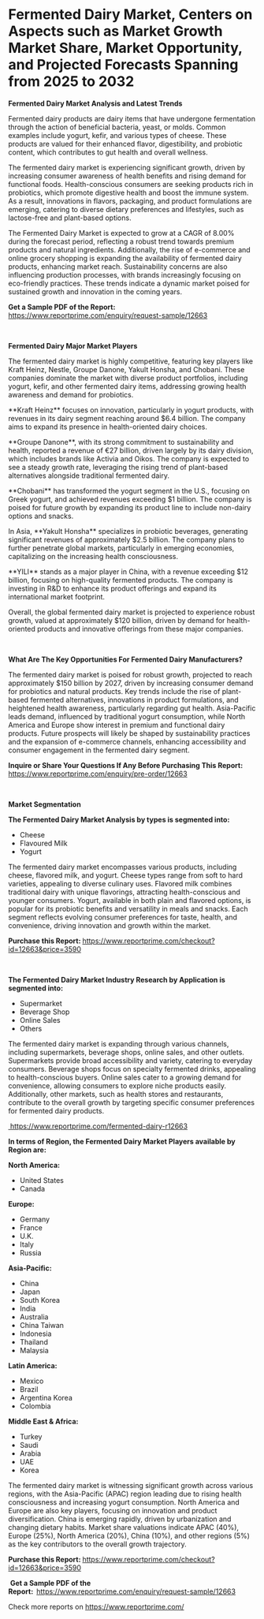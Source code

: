 <p><h1>Fermented Dairy Market, Centers on Aspects such as Market Growth Market Share, Market Opportunity, and Projected Forecasts Spanning from 2025 to 2032</h1></p><p><strong>Fermented Dairy Market Analysis and Latest Trends</strong></p>
<p><p>Fermented dairy products are dairy items that have undergone fermentation through the action of beneficial bacteria, yeast, or molds. Common examples include yogurt, kefir, and various types of cheese. These products are valued for their enhanced flavor, digestibility, and probiotic content, which contributes to gut health and overall wellness.</p><p>The fermented dairy market is experiencing significant growth, driven by increasing consumer awareness of health benefits and rising demand for functional foods. Health-conscious consumers are seeking products rich in probiotics, which promote digestive health and boost the immune system. As a result, innovations in flavors, packaging, and product formulations are emerging, catering to diverse dietary preferences and lifestyles, such as lactose-free and plant-based options.</p><p>The Fermented Dairy Market is expected to grow at a CAGR of 8.00% during the forecast period, reflecting a robust trend towards premium products and natural ingredients. Additionally, the rise of e-commerce and online grocery shopping is expanding the availability of fermented dairy products, enhancing market reach. Sustainability concerns are also influencing production processes, with brands increasingly focusing on eco-friendly practices. These trends indicate a dynamic market poised for sustained growth and innovation in the coming years.</p></p>
<p><strong>Get a Sample PDF of the Report:&nbsp;</strong> <a href="https://www.reportprime.com/enquiry/request-sample/12663?utm_campaign=3365&utm_medium=2&utm_source=Github&utm_content=ia&utm_term=19032025&utm_id=fermented-dairy">https://www.reportprime.com/enquiry/request-sample/12663</a></p>
<p>&nbsp;</p>
<p><strong>Fermented Dairy Major Market Players</strong></p>
<p><p>The fermented dairy market is highly competitive, featuring key players like Kraft Heinz, Nestle, Groupe Danone, Yakult Honsha, and Chobani. These companies dominate the market with diverse product portfolios, including yogurt, kefir, and other fermented dairy items, addressing growing health awareness and demand for probiotics.</p><p>**Kraft Heinz** focuses on innovation, particularly in yogurt products, with revenues in its dairy segment reaching around $6.4 billion. The company aims to expand its presence in health-oriented dairy choices.</p><p>**Groupe Danone**, with its strong commitment to sustainability and health, reported a revenue of €27 billion, driven largely by its dairy division, which includes brands like Activia and Oikos. The company is expected to see a steady growth rate, leveraging the rising trend of plant-based alternatives alongside traditional fermented dairy.</p><p>**Chobani** has transformed the yogurt segment in the U.S., focusing on Greek yogurt, and achieved revenues exceeding $1 billion. The company is poised for future growth by expanding its product line to include non-dairy options and snacks.</p><p>In Asia, **Yakult Honsha** specializes in probiotic beverages, generating significant revenues of approximately $2.5 billion. The company plans to further penetrate global markets, particularly in emerging economies, capitalizing on the increasing health consciousness.</p><p>**YILI** stands as a major player in China, with a revenue exceeding $12 billion, focusing on high-quality fermented products. The company is investing in R&D to enhance its product offerings and expand its international market footprint.</p><p>Overall, the global fermented dairy market is projected to experience robust growth, valued at approximately $120 billion, driven by demand for health-oriented products and innovative offerings from these major companies.</p></p>
<p>&nbsp;</p>
<p><strong>What Are The Key Opportunities For Fermented Dairy Manufacturers?</strong></p>
<p><p>The fermented dairy market is poised for robust growth, projected to reach approximately $150 billion by 2027, driven by increasing consumer demand for probiotics and natural products. Key trends include the rise of plant-based fermented alternatives, innovations in product formulations, and heightened health awareness, particularly regarding gut health. Asia-Pacific leads demand, influenced by traditional yogurt consumption, while North America and Europe show interest in premium and functional dairy products. Future prospects will likely be shaped by sustainability practices and the expansion of e-commerce channels, enhancing accessibility and consumer engagement in the fermented dairy segment.</p></p>
<p><strong>Inquire or Share Your Questions If Any Before Purchasing This Report:</strong> <a href="https://www.reportprime.com/enquiry/pre-order/12663?utm_campaign=3365&utm_medium=2&utm_source=Github&utm_content=ia&utm_term=19032025&utm_id=fermented-dairy">https://www.reportprime.com/enquiry/pre-order/12663</a></p>
<p>&nbsp;</p>
<p><strong>Market Segmentation</strong></p>
<p><strong>The Fermented Dairy Market Analysis by types is segmented into:</strong></p>
<p><ul><li>Cheese</li><li>Flavoured Milk</li><li>Yogurt</li></ul></p>
<p><p>The fermented dairy market encompasses various products, including cheese, flavored milk, and yogurt. Cheese types range from soft to hard varieties, appealing to diverse culinary uses. Flavored milk combines traditional dairy with unique flavorings, attracting health-conscious and younger consumers. Yogurt, available in both plain and flavored options, is popular for its probiotic benefits and versatility in meals and snacks. Each segment reflects evolving consumer preferences for taste, health, and convenience, driving innovation and growth within the market.</p></p>
<p><strong>Purchase this Report:&nbsp;</strong><a href="https://www.reportprime.com/checkout?id=12663&price=3590&utm_campaign=3365&utm_medium=2&utm_source=Github&utm_content=ia&utm_term=19032025&utm_id=fermented-dairy">https://www.reportprime.com/checkout?id=12663&price=3590</a></p>
<p>&nbsp;</p>
<p><strong>The Fermented Dairy Market Industry Research by Application is segmented into:</strong></p>
<p><ul><li>Supermarket</li><li>Beverage Shop</li><li>Online Sales</li><li>Others</li></ul></p>
<p><p>The fermented dairy market is expanding through various channels, including supermarkets, beverage shops, online sales, and other outlets. Supermarkets provide broad accessibility and variety, catering to everyday consumers. Beverage shops focus on specialty fermented drinks, appealing to health-conscious buyers. Online sales cater to a growing demand for convenience, allowing consumers to explore niche products easily. Additionally, other markets, such as health stores and restaurants, contribute to the overall growth by targeting specific consumer preferences for fermented dairy products.</p></p>
<p><a href="https://www.reportprime.com/fermented-dairy-r12663?utm_campaign=3365&utm_medium=2&utm_source=Github&utm_content=ia&utm_term=19032025&utm_id=fermented-dairy">&nbsp;https://www.reportprime.com/fermented-dairy-r12663</a></p>
<p><strong>In terms of Region, the Fermented Dairy Market Players available by Region are:</strong></p>
<p>
    <p> <strong> North America: </strong>
        <ul>
            <li>United States</li>
            <li>Canada</li>
        </ul>
        </p> 
    <p> <strong> Europe: </strong>
        <ul>
            <li>Germany</li>
            <li>France</li>
            <li>U.K.</li>
            <li>Italy</li>
            <li>Russia</li>
        </ul>
        </p> 
    <p> <strong> Asia-Pacific: </strong>
        <ul>
            <li>China</li>
            <li>Japan</li>
            <li>South Korea</li>
            <li>India</li>
            <li>Australia</li>
            <li>China Taiwan</li>
            <li>Indonesia</li>
            <li>Thailand</li>
            <li>Malaysia</li>
        </ul>
        </p> 
    <p> <strong> Latin America: </strong>
        <ul>
            <li>Mexico</li>
            <li>Brazil</li>
            <li>Argentina Korea</li>
            <li>Colombia</li>
        </ul>
        </p> 
    <p> <strong> Middle East & Africa: </strong>
        <ul>
            <li>Turkey</li>
            <li>Saudi</li>
            <li>Arabia</li>
            <li>UAE</li>
            <li>Korea</li>
        </ul>
    </p>
    </p>
<p><p>The fermented dairy market is witnessing significant growth across various regions, with the Asia-Pacific (APAC) region leading due to rising health consciousness and increasing yogurt consumption. North America and Europe are also key players, focusing on innovation and product diversification. China is emerging rapidly, driven by urbanization and changing dietary habits. Market share valuations indicate APAC (40%), Europe (25%), North America (20%), China (10%), and other regions (5%) as the key contributors to the overall growth trajectory.</p></p>
<p><strong>Purchase this Report: </strong><a href="https://www.reportprime.com/checkout?id=12663&price=3590&utm_campaign=3365&utm_medium=2&utm_source=Github&utm_content=ia&utm_term=19032025&utm_id=fermented-dairy">https://www.reportprime.com/checkout?id=12663&price=3590</a></p>
<p>&nbsp;<strong>Get a Sample PDF of the Report:&nbsp;&nbsp;</strong><a href="https://www.reportprime.com/enquiry/request-sample/12663?utm_campaign=3365&utm_medium=2&utm_source=Github&utm_content=ia&utm_term=19032025&utm_id=fermented-dairy">https://www.reportprime.com/enquiry/request-sample/12663</a></p>
<p><strong></strong></p>
<p>Check more reports on <a href="https://www.reportprime.com/?utm_campaign=3365&utm_medium=2&utm_source=Github&utm_content=ia&utm_term=19032025&utm_id=fermented-dairy">https://www.reportprime.com/</a></p>